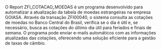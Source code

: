 O Report ZFI_COTACAO_MOEDAS é um programa desenvolvido para automatizar a atualização da tabela de moedas estrangeiras na empresa GOIASA. Através da transação ZFI00040, o sistema consulta as cotações de moedas no Banco Central do Brasil, verifica se o dia é útil e, se necessário, busca as cotações do último dia útil para feriados e finais de semana. O programa pode enviar e-mails automáticos com as informações atualizadas das cotações, oferecendo uma solução eficiente para a gestão de taxas de câmbio.
